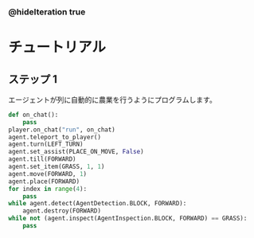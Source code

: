 ### @hideIteration true 

# チュートリアル

## ステップ 1
エージェントが列に自動的に農業を行うようにプログラムします。

```python
def on_chat():
    pass
player.on_chat("run", on_chat)
agent.teleport_to_player()
agent.turn(LEFT_TURN)
agent.set_assist(PLACE_ON_MOVE, False)
agent.till(FORWARD)
agent.set_item(GRASS, 1, 1)
agent.move(FORWARD, 1)
agent.place(FORWARD)
for index in range(4):
    pass
while agent.detect(AgentDetection.BLOCK, FORWARD):
    agent.destroy(FORWARD)
while not (agent.inspect(AgentInspection.BLOCK, FORWARD) == GRASS):
    pass
```